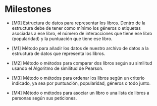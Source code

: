 # Milestones

- [M0] Estructura de datos para representar los libros. Dentro de la estructura debe de tener como mínimo los géneros o etiquetas asociadas a ese libro, el número de interacciones que tiene ese libro (popularidad) y la puntuación que tiene ese libro.

- [M1] Método para añadir los datos de nuestro archivo de datos a la estructura de datos que representa los libros.

- [M2] Método o métodos para comparar dos libros según su similitud usando el Algoritmo de similitud de Pearson.

- [M3] Método o métodos para ordenar los libros según un criterio indicado, ya sea por puntuación, popularidad, géneros o todo junto.

- [M4] Método o métodos para asociar un libro o una lista de libros a personas según sus peticiones.